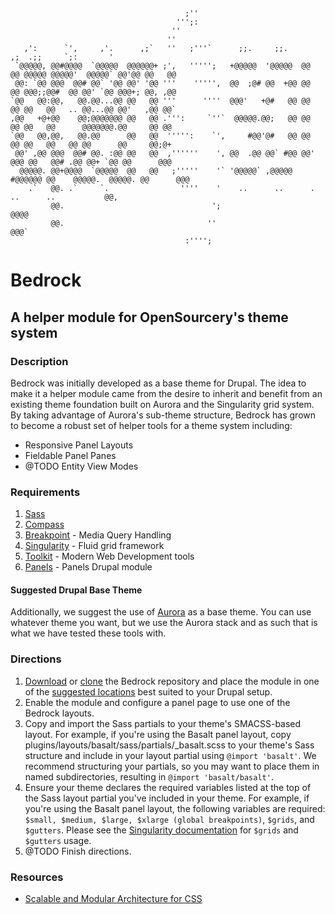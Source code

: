                                           ;''
                                         ''';:
                                        ''
                                       ''
       ,':      `',     ,'.      ,;`   ''   ;'''`      ;;.     ;;.              ,;  .;;     `;:       '
     `@@@@@, @@#@@@@  `@@@@@  @@@@@@+ ;',   ''''';   +@@@@@  '@@@@@  @@   @@ @@@@@ @@@@@'  @@@@@` @@'@@ @@   @@
     @@: `@@ @@@  @@# @@` '@@ @@' '@@ '''    ''''',  @@  ;@# @@  +@@ @@   @@ @@@;;@@#  @@ @@' `@@ @@@+; @@, ,@@
    `@@   @@:@@,   @@.@@...@@ @@   @@ '''      ''''  @@@'   +@#   @@ @@   @@ @@   @@   .. @@...@@ @@'   ,@@ @@`
    ,@@   +@+@@    @@;@@@@@@@ @@   @@ .''':     `''`  @@@@@.@@;   @@ @@   @@ @@   @@      @@@@@@@.@@     @@ @@
    `@@   @@,@@,   @@.@@      @@   @@  ''''':    `',     #@@'@#   @@ @@   @@ @@   @@   @@ @@      @@     @@;@+
     @@' ,@@ @@@  @@# @@. :@@ @@   @@  ,''''''    ', @@  .@@ @@` #@@ @@' @@@ @@   @@# .@@ @@+ `@@ @@      @@@
      @@@@@. @@+@@@@  `@@@@@  @@   @@   ;'''''    '` '@@@@@` ,@@@@@  #@@@@@@ @@    @@@@@.  @@@@@. @@      @@@
        .`   @@. .`     `.                ''''    '    ..      ..      .             ..      ..           @@,
             @@.                                 ';                                                     @@@@
             @@.                                ''                                                      @@@`
                                           :'''';

# Bedrock

## A helper module for OpenSourcery's theme system

### Description

Bedrock was initially developed as a base theme for Drupal. The idea to make it a helper module came from the desire to inherit and benefit from an existing theme foundation built on Aurora and the Singularity grid system. By taking advantage of Aurora's sub-theme structure, Bedrock has grown to become a robust set of helper tools for a theme system including:

* Responsive Panel Layouts
* Fieldable Panel Panes
* @TODO Entity View Modes

### Requirements

1. [Sass](http://github.com/Snugug/training-glossary/wiki/Sass#head)
2. [Compass](http://github.com/Snugug/training-glossary/wiki/Compass#head)
3. [Breakpoint](http://github.com/team-sass/breakpoint) - Media Query Handling
4. [Singularity](http://github.com/Team-Sass/Singularity) - Fluid grid framework
5. [Toolkit](http://github.com/Team-Sass/toolkit) - Modern Web Development tools
6. [Panels](http://drupal.org/project/panels) - Panels Drupal module

#### Suggested Drupal Base Theme

Additionally, we suggest the use of [Aurora](http://drupal.org/project/aurora) as a base theme. You can use whatever theme you want, but we use the Aurora stack and as such that is what we have tested these tools with.

### Directions

1. [Download](http://ftp.drupal.org/files/projects/bedrock-7.x-1.0-alpha1.tar.gz) or [clone](https://drupal.org/project/bedrock/git-instructions) the Bedrock repository and place the module in one of the [suggested locations](http://drupal.org/documentation/install/modules-themes) best suited to your Drupal setup.
2. Enable the module and configure a panel page to use one of the Bedrock layouts.
3. Copy and import the Sass partials to your theme's SMACSS-based layout. For example, if you're using the Basalt panel layout, copy plugins/layouts/basalt/sass/partials/_basalt.scss to your theme's Sass structure and include in your layout partial using `@import 'basalt'`. We recommend structuring your partials, so you may want to place them in named subdirectories, resulting in `@import 'basalt/basalt'`.
4. Ensure your theme declares the required variables listed at the top of the Sass layout partial you've included in your theme. For example, if you're using the Basalt panel layout, the following variables are required: `$small, $medium, $large, $xlarge (global breakpoints)`, `$grids`, and `$gutters`. Please see the [Singularity documentation](http://github.com/Team-Sass/Singularity/wiki) for `$grids` and `$gutters` usage.
5. @TODO Finish directions.

### Resources

* [Scalable and Modular Architecture for CSS](http://smacss.com)
